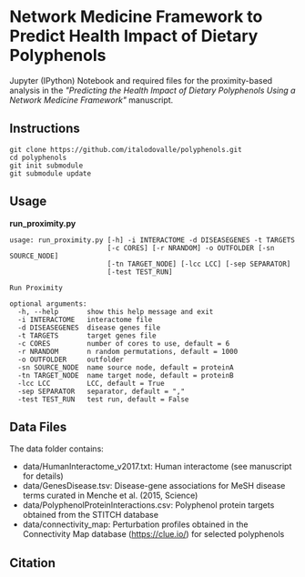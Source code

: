 # Network Medicine Framework to Predict Health Impact of Dietary Polyphenols

Jupyter (IPython) Notebook and required files for the proximity-based analysis in the *"Predicting the Health Impact of Dietary Polyphenols Using a Network Medicine Framework"* manuscript.

## Instructions

```
git clone https://github.com/italodovalle/polyphenols.git
cd polyphenols
git init submodule
git submodule update
```


## Usage

**run_proximity.py**

```
usage: run_proximity.py [-h] -i INTERACTOME -d DISEASEGENES -t TARGETS
                        [-c CORES] [-r NRANDOM] -o OUTFOLDER [-sn SOURCE_NODE]
                        [-tn TARGET_NODE] [-lcc LCC] [-sep SEPARATOR]
                        [-test TEST_RUN]

Run Proximity

optional arguments:
  -h, --help       show this help message and exit
  -i INTERACTOME   interactome file
  -d DISEASEGENES  disease genes file
  -t TARGETS       target genes file
  -c CORES         number of cores to use, default = 6
  -r NRANDOM       n random permutations, default = 1000
  -o OUTFOLDER     outfolder
  -sn SOURCE_NODE  name source node, default = proteinA
  -tn TARGET_NODE  name target node, default = proteinB
  -lcc LCC         LCC, default = True
  -sep SEPARATOR   separator, default = ","
  -test TEST_RUN   test run, default = False
```


## Data Files

The data folder contains:

* data/HumanInteractome_v2017.txt: Human interactome (see manuscript for details)
* data/GenesDisease.tsv: Disease-gene associations for MeSH disease terms curated in Menche et al. (2015, Science)
* data/PolyphenolProteinInteractions.csv: Polyphenol protein targets obtained from the STITCH database
* data/connectivity_map: Perturbation profiles obtained in the Connectivity Map database (https://clue.io/) for selected polyphenols

## Citation
